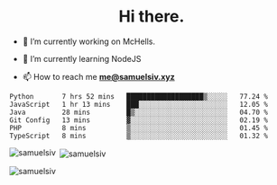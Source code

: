 <h1 align="center">Hi there.</h1>

- 🔭 I’m currently working on McHells.

- 🌱 I’m currently learning NodeJS

- 📫 How to reach me **me@samuelsiv.xyz**


<!--START_SECTION:waka-->

```text
Python       7 hrs 52 mins   ███████████████████▒░░░░░   77.24 %
JavaScript   1 hr 13 mins    ███░░░░░░░░░░░░░░░░░░░░░░   12.05 %
Java         28 mins         █▒░░░░░░░░░░░░░░░░░░░░░░░   04.70 %
Git Config   13 mins         ▓░░░░░░░░░░░░░░░░░░░░░░░░   02.19 %
PHP          8 mins          ▒░░░░░░░░░░░░░░░░░░░░░░░░   01.45 %
TypeScript   8 mins          ▒░░░░░░░░░░░░░░░░░░░░░░░░   01.32 %
```

<!--END_SECTION:waka-->

<p><img align="left" src="https://github-readme-stats.vercel.app/api/top-langs?username=samuelsiv&show_icons=true&locale=en&layout=compact&theme=radical" alt="samuelsiv" /></p>

<p>&nbsp;<img align="center" src="https://github-readme-stats.vercel.app/api?username=samuelsiv&show_icons=true&locale=en&theme=radical" alt="samuelsiv" /></p>
<p align="left"> <img src="https://komarev.com/ghpvc/?username=samuelsiv&label=Profile%20views&color=0e75b6&style=flat" alt="samuelsiv" /> </p>

